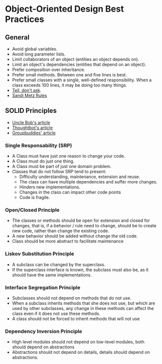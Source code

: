 # Object-Oriented Design Best Practices


## General

* Avoid global variables.
* Avoid long parameter lists.
* Limit collaborators of an object (entities an object depends on).
* Limit an object's dependencies (entities that depend on an object).
* Prefer composition over inheritance.
* Prefer small methods. Between one and five lines is best.
* Prefer small classes with a single, well-defined responsibility. When a
  class exceeds 100 lines, it may be doing too many things.
* [Tell, don't ask](http://robots.thoughtbot.com/post/27572137956/tell-dont-ask).
* [Sandi Metz Rules](http://robots.thoughtbot.com/sandi-metz-rules-for-developers)


## SOLID Principles

* [Uncle Bob's article](http://butunclebob.com/ArticleS.UncleBob.PrinciplesOfOod)
* [Thoughtbot's article](http://robots.thoughtbot.com/back-to-basics-solid)
* [Groupbuddies' article](https://blog.groupbuddies.com/posts/19-solid-principles-in-ruby)


### Single Responsability (SRP)

* A Class must have just one reason to change your code.
* A Class must do just one thing.
* A Class must be part of just one domain problem.
* Classes that do not follow SRP tend to present:
  * Difficulty understanding, maintenance, extension and reuse.
  * The class can have multiple dependencies and suffer more changes.
  * Hinders new implementations.
  * Changes in the class can impact other code points
  * Code is fragile.


### Open/Closed Principle

* The classes or methods should be open for extension and closed for changes, that is, if a behavior / rule need to change, should be to create new code, rather than change the existing code.
* A new behavior should be added without change the old code.
* Class should be more abstract to facilitate maintenance


### Liskov Substitution Principle

* A subclass can be changed by the superclass.
* If the superclass interface is known, the subclass must also be, as it should have the same implementations.


### Interface Segregation Principle

* Subclasses should not depend on methods that do not use.
* When a subclass inherits methods that she does not use, but which are used by other subclasses,
any change in these methods can affect the class even if it does not use these methods.
* A class should not be forced to inherit methods that will not use


### Dependency Inversion Principle

* High level modules should not depend on low-level modules, both should depend on abstractions
* Abstractions should not depend on details, details should depend on abstractions.
